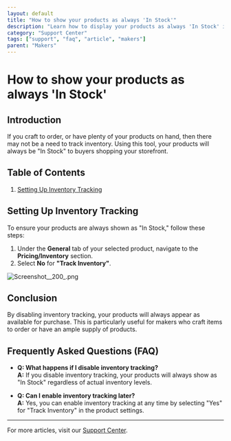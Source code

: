 ```yaml
---
layout: default
title: "How to show your products as always 'In Stock'"
description: "Learn how to display your products as always 'In Stock' in your storefront."
category: "Support Center"
tags: ["support", "faq", "article", "makers"]
parent: "Makers"
---
```


# How to show your products as always 'In Stock'

## Introduction

If you craft to order, or have plenty of your products on hand, then there may not be a need to track inventory. Using this tool, your products will always be "In Stock" to buyers shopping your storefront.

## Table of Contents
1. [Setting Up Inventory Tracking](#setting-up-inventory-tracking)

## Setting Up Inventory Tracking

To ensure your products are always shown as "In Stock," follow these steps:

1. Under the **General** tab of your selected product, navigate to the **Pricing/Inventory** section.
2. Select **No** for **"Track Inventory"**.

<p class="wysiwyg-text-align-center"><img src="https://anamcraft.zendesk.com/hc/article_attachments/4482583921559/Screenshot__200_.png" alt="Screenshot__200_.png"></p>

## Conclusion

By disabling inventory tracking, your products will always appear as available for purchase. This is particularly useful for makers who craft items to order or have an ample supply of products.

## Frequently Asked Questions (FAQ)

- **Q: What happens if I disable inventory tracking?**  
  **A:** If you disable inventory tracking, your products will always show as "In Stock" regardless of actual inventory levels.

- **Q: Can I enable inventory tracking later?**  
  **A:** Yes, you can enable inventory tracking at any time by selecting "Yes" for "Track Inventory" in the product settings.

---

For more articles, visit our [Support Center](https://support.anamcraft.com).
